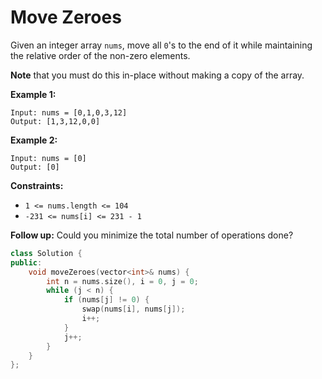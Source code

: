 #  Move Zeroes

Given an integer array `nums`, move all `0`'s to the end of it while maintaining the relative order of the non-zero elements.

**Note** that you must do this in-place without making a copy of the array.

 

**Example 1:**

```
Input: nums = [0,1,0,3,12]
Output: [1,3,12,0,0]
```

**Example 2:**

```
Input: nums = [0]
Output: [0]
```

 

**Constraints:**

- `1 <= nums.length <= 104`
- `-231 <= nums[i] <= 231 - 1`

 

**Follow up:** Could you minimize the total number of operations done?

```c++
class Solution {
public:
    void moveZeroes(vector<int>& nums) {
        int n = nums.size(), i = 0, j = 0;
        while (j < n) {
            if (nums[j] != 0) {
                swap(nums[i], nums[j]);
                i++;
            }
            j++;
        }
    }
};
```

